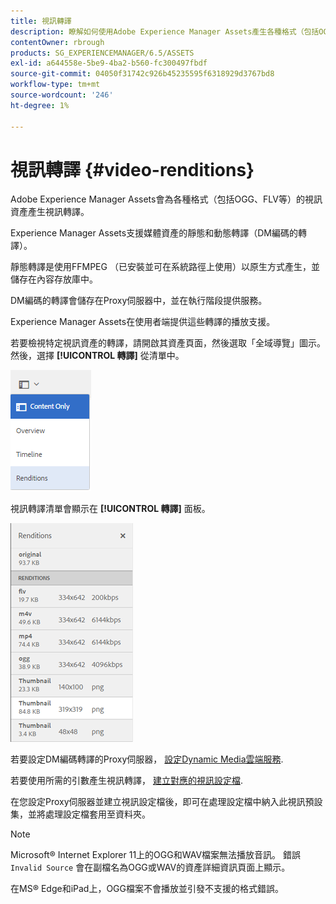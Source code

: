 ```yaml
---
title: 視訊轉譯
description: 瞭解如何使用Adobe Experience Manager Assets產生各種格式（包括OGG、FLV等）的視訊資產的視訊轉譯。
contentOwner: rbrough
products: SG_EXPERIENCEMANAGER/6.5/ASSETS
exl-id: a644558e-5be9-4ba2-b560-fc300497fbdf
source-git-commit: 04050f31742c926b45235595f6318929d3767bd8
workflow-type: tm+mt
source-wordcount: '246'
ht-degree: 1%

---
```


# 視訊轉譯 {#video-renditions}

Adobe Experience Manager Assets會為各種格式（包括OGG、FLV等）的視訊資產產生視訊轉譯。

Experience Manager Assets支援媒體資產的靜態和動態轉譯（DM編碼的轉譯）。

靜態轉譯是使用FFMPEG （已安裝並可在系統路徑上使用）以原生方式產生，並儲存在內容存放庫中。

DM編碼的轉譯會儲存在Proxy伺服器中，並在執行階段提供服務。

Experience Manager Assets在使用者端提供這些轉譯的播放支援。

若要檢視特定視訊資產的轉譯，請開啟其資產頁面，然後選取「全域導覽」圖示。 然後，選擇 **[!UICONTROL 轉譯]** 從清單中。

![chlimage_1-478](assets/chlimage_1-478.png)

視訊轉譯清單會顯示在 **[!UICONTROL 轉譯]** 面板。

![chlimage_1-479](assets/chlimage_1-479.png)

若要設定DM編碼轉譯的Proxy伺服器， [設定Dynamic Media雲端服務](config-dynamic.md).

若要使用所需的引數產生視訊轉譯， [建立對應的視訊設定檔](video-profiles.md).

在您設定Proxy伺服器並建立視訊設定檔後，即可在處理設定檔中納入此視訊預設集，並將處理設定檔套用至資料夾。

>[!NOTE]
>
>Microsoft® Internet Explorer 11上的OGG和WAV檔案無法播放音訊。 錯誤 `Invalid Source` 會在副檔名為OGG或WAV的資產詳細資訊頁面上顯示。
>
在MS® Edge和iPad上，OGG檔案不會播放並引發不支援的格式錯誤。
